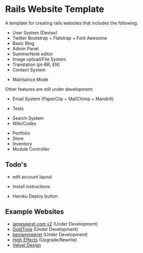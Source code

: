 # Rails Website Template

A template for creating rails websites that includes the following:

* User System (Devise)
* Twitter Bootstrap + Flatstrap + Font Awesome
* Basic Blog
* Admin Panel
* SummerNote editor
* Image upload/File System
* Translation (pt-BR, EN)
* Contact System
- Maintaince Mode

Other features are still under development:

* Email System (PaperClip + MailChimp + Mandrill)
- Tests

* Search System
* Wiki/Codex
- Portfolio
- Store
- Inventory
- Module Controller


## Todo's

* edit account layout

* Install instructions
* Heroku Deploy button

## Example Websites

- [jamesperet.com v2](http://jamesperet.com) (Under Development)
- [GoldTone](http://goldtone.com) (Under Development)
- [benjaminperet](http://benjaminperet.com) (Under Development)
- [High Effects](http://higheffects.com.br) (Upgrade/Rewrite)
- [Velvet Design](http://www.velvetdesign.com.br)